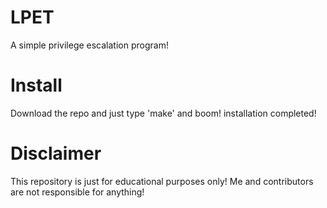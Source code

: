# LPET
A simple privilege escalation program!
# Install
Download the repo and just type 'make' and boom! installation completed! 
# Disclaimer
This repository is just for educational purposes only! Me and contributors are not responsible for anything!

